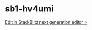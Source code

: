 # sb1-hv4umi

[Edit in StackBlitz next generation editor ⚡️](https://stackblitz.com/~/github.com/tusk-sm/sb1-hv4umi)